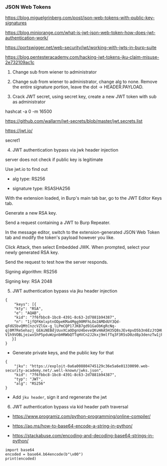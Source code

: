 ### JSON Web Tokens

https://blog.miguelgrinberg.com/post/json-web-tokens-with-public-key-signatures

https://blog.miniorange.com/what-is-jwt-json-web-token-how-does-jwt-authentication-work/

https://portswigger.net/web-security/jwt/working-with-jwts-in-burp-suite

https://blog.pentesteracademy.com/hacking-jwt-tokens-jku-claim-misuse-2e732109ac1c

1. Change sub from wiener to administrator

2. Change sub from wiener to administrator, change alg to none. Remove the entire signature portion, leave the dot -> HEADER.PAYLOAD.

3. Crack JWT secret, using secret key, create a new JWT token with sub as administrator

hashcat -a 0 -m 16500 <jwt> <wordlist>

https://github.com/wallarm/jwt-secrets/blob/master/jwt.secrets.list

https://jwt.io/

secret1

4. JWT authentication bypass via jwk header injection

server does not check if public key is legitimate

Use jwt.io to find out

- alg type: RS256

- signature type: RSASHA256

With the extension loaded, in Burp's main tab bar, go to the JWT Editor Keys tab.

Generate a new RSA key.

Send a request containing a JWT to Burp Repeater.

In the message editor, switch to the extension-generated JSON Web Token tab and modify the token's payload however you like.

Click Attack, then select Embedded JWK. When prompted, select your newly generated RSA key.

Send the request to test how the server responds.

Signing algorithm: RS256

Signing key: RSA 2048

5. JWT authentication bypass via jku header injection

```
{
    "keys": [{
    "kty": "RSA",
    "e": "AQAB",
    "kid": "7f6fbbc8-1bc8-4391-8c63-2d7881b94387",
    "n": "1jfQFKmlxptnODpeKMa4Mgg90MFhLOo2AMDdUY3Qd-qFdG5bvQMtCnzcVZlGx-g_lLPmCQP17JKB7gd91GaObKgRcNq-qj0M7ReSehazj_GEAiNEBdjUuvXCaODgnU4beveQKvHAA5H35Q8sJEv4pvD5b3n6EzJtQHUyRI5ENnIKzBfLQjIXuy8HPldOrjC0U3OF9qF9dj7_AsrJUxwCNElPk_vpWMDQ8Ha8PydHKSa_QLSVQ2gdP-V1h9VOBLjeiwxShP5pduWzpnbHRWbQTTqHVCn2J2kxj9mlfTq3F3R5sD0zd8p3denzTw1jkBEv8XUkSRTikxLaoXOIoVFcqw"
   }]
}
```

- Generate private keys, and the public key for that

```
{
    "jku": "https://exploit-0a6a008804745129c36e5a6e01330090.web-security-academy.net/.well-known/jwks.json",
    "kid": "7f6fbbc8-1bc8-4391-8c63-2d7881b94387",
    "typ": "JWT",
    "alg": "RS256"
}
```

- Add `jku header`, sign it and regenerate the jwt 
    
6. JWT authentication bypass via kid header path traversal
    
- https://www.programiz.com/python-programming/online-compiler/
    
- https://ao.ms/how-to-base64-encode-a-string-in-python/

- https://stackabuse.com/encoding-and-decoding-base64-strings-in-python/

```
import base64
encoded = base64.b64encode(b"\x00")
print(encoded)
```





